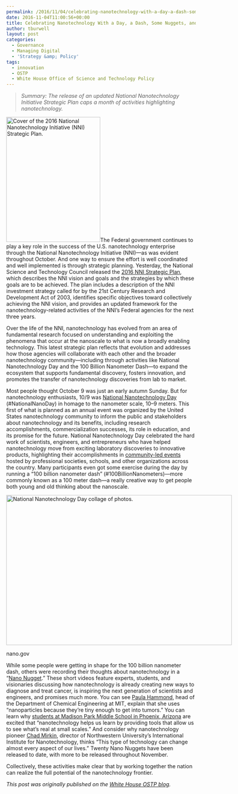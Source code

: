 ```yaml
---
permalink: /2016/11/04/celebrating-nanotechnology-with-a-day-a-dash-some-nuggets-and-a-plan/
date: 2016-11-04T11:00:56+00:00
title: Celebrating Nanotechnology With a Day, a Dash, Some Nuggets, and a Plan
author: tburwell
layout: post
categories:
  - Governance
  - Managing Digital
  - 'Strategy &amp; Policy'
tags:
  - innovation
  - OSTP
  - White House Office of Science and Technology Policy
---
```


> _Summary: The release of an updated National Nanotechnology Initiative Strategic Plan caps a month of activities highlighting nanotechnology._

<img class="alignright size-full wp-image-383251" src="https://s3.amazonaws.com/sitesusa/wp-content/uploads/sites/212/2016/11/250-x-333-NNI_strategic_plan_2016_cover.jpg" alt="Cover of the 2016 National Nanotechnology Initiative (NNI) Strategic Plan." width="250" height="333" />The Federal government continues to play a key role in the success of the U.S. nanotechnology enterprise through the National Nanotechnology Initiative (NNI)—as was evident throughout October. And one way to ensure the effort is well coordinated and well implemented is through strategic planning. Yesterday, the National Science and Technology Council released the <a href="http://www.nano.gov/2016StrategicPlan" target="_blank">2016 NNI Strategic Plan</a>, which describes the NNI vision and goals and the strategies by which these goals are to be achieved. The plan includes a description of the NNI investment strategy called for by the 21st Century Research and Development Act of 2003, identifies specific objectives toward collectively achieving the NNI vision, and provides an updated framework for the nanotechnology-related activities of the NNI’s Federal agencies for the next three years.

Over the life of the NNI, nanotechnology has evolved from an area of fundamental research focused on understanding and exploiting the phenomena that occur at the nanoscale to what is now a broadly enabling technology. This latest strategic plan reflects that evolution and addresses how those agencies will collaborate with each other and the broader nanotechnology community—including through activities like National Nanotechnology Day and the 100 Billion Nanometer Dash—to expand the ecosystem that supports fundamental discovery, fosters innovation, and promotes the transfer of nanotechnology discoveries from lab to market.

Most people thought October 9 was just an early autumn Sunday. But for nanotechnology enthusiasts, 10/9 was <a href="http://www.nano.gov/node/1657" target="_blank">National Nanotechnology Day</a> (#NationalNanoDay) in homage to the nanometer scale, 10–9 meters. This first of what is planned as an annual event was organized by the United States nanotechnology community to inform the public and stakeholders about nanotechnology and its benefits, including research accomplishments, commercialization successes, its role in education, and its promise for the future. National Nanotechnology Day celebrated the hard work of scientists, engineers, and entrepreneurs who have helped nanotechnology move from exciting laboratory discoveries to innovative products, highlighting their accomplishments in [community-led events](http://www.nano.gov/node/1641) hosted by professional societies, schools, and other organizations across the country. Many participants even got some exercise during the day by running a “100 billion nanometer dash” (#100BillionNanometers)—more commonly known as a 100 meter dash—a really creative way to get people both young and old thinking about the nanoscale.

<div id="attachment_383281" style="width: 610px" class="wp-caption aligncenter">
  <img class="size-full wp-image-383281" src="https://s3.amazonaws.com/sitesusa/wp-content/uploads/sites/212/2016/11/600-x-400-nnd_landing_page_collage_sept_12_2016.jpg" alt="National Nanotechnology Day collage of photos." width="600" height="400" />
  
  <p class="wp-caption-text">
    nano.gov
  </p>
</div>

While some people were getting in shape for the 100 billion nanometer dash, others were recording their thoughts about nanotechnology in a “<a href="http://www.nano.gov/nanotv" target="_blank">Nano Nugget</a>.” These short videos feature experts, students, and visionaries discussing how nanotechnology is already creating new ways to diagnose and treat cancer, is inspiring the next generation of scientists and engineers, and promises much more. You can see [Paula Hammond](http://www.nano.gov/node/1678), head of the Department of Chemical Engineering at MIT, explain that she uses “nanoparticles because they’re tiny enough to get into tumors.” You can learn why <a href="http://www.nano.gov/node/1677" target="_blank">students at Madison Park Middle School in Phoenix, Arizona</a> are excited that “nanotechnology helps us learn by providing tools that allow us to see what’s real at small scales.” And consider why nanotechnology pioneer <a href="http://www.nano.gov/node/1689" target="_blank">Chad Mirkin</a>, director of Northwestern University&#8217;s International Institute for Nanotechnology, thinks “This type of technology can change almost every aspect of our lives.” Twenty Nano Nuggets have been released to date, with more to be released throughout November.

Collectively, these activities make clear that by working together the nation can realize the full potential of the nanotechnology frontier.

<div class="hdivider">
</div>

_This post was originally published on the [White House OSTP blog](https://www.whitehouse.gov/administration/eop/ostp/blog)._